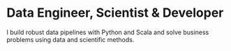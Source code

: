 # Data Engineer, Scientist & Developer

I build robust data pipelines with Python and Scala and solve business problems using data and scientific methods.

